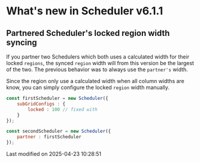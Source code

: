 # What's new in Scheduler v6.1.1

## Partnered Scheduler's locked region width syncing

If you partner two Schedulers which both uses a calculated width for their locked `regions`, the synced `region` width
will from this version be the largest of the two. The previous behavior was to always use the `partner's` width.

Since the region only use a calculated width when all column widths are know, you can simply configure the locked
`region` width manually.

```javascript
const firstScheduler = new Scheduler({
    subGridConfigs : {
        locked : 100 // fixed with 
    }
});

const secondScheduler = new Scheduler({
    partner : firstScheduler
});
```


<p class="last-modified">Last modified on 2025-04-23 10:28:51</p>